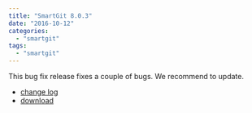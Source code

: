 ```yaml
---
title: "SmartGit 8.0.3"
date: "2016-10-12"
categories: 
  - "smartgit"
tags: 
  - "smartgit"
---
```


This bug fix release fixes a couple of bugs. We recommend to update.

- [change log](http://www.syntevo.com/smartgit/changelog.txt)
- [download](http://www.syntevo.com/smartgit/download)
